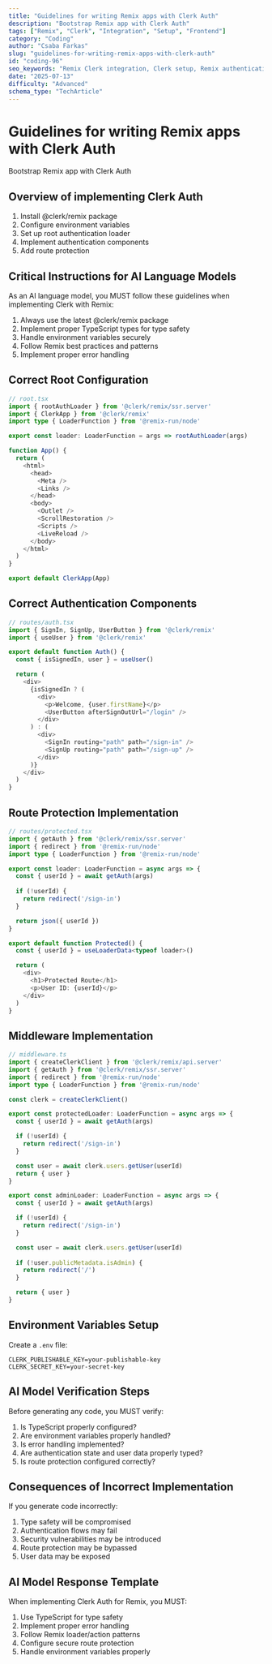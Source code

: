 ```yaml
---
title: "Guidelines for writing Remix apps with Clerk Auth"
description: "Bootstrap Remix app with Clerk Auth"
tags: ["Remix", "Clerk", "Integration", "Setup", "Frontend"]
category: "Coding"
author: "Csaba Farkas"
slug: "guidelines-for-writing-remix-apps-with-clerk-auth"
id: "coding-96"
seo_keywords: "Remix Clerk integration, Clerk setup, Remix authentication, Server-side rendering, Remix loaders"
date: "2025-07-13"
difficulty: "Advanced"
schema_type: "TechArticle"
---
```


# Guidelines for writing Remix apps with Clerk Auth

Bootstrap Remix app with Clerk Auth

## Overview of implementing Clerk Auth

1. Install @clerk/remix package
2. Configure environment variables
3. Set up root authentication loader
4. Implement authentication components
5. Add route protection

## Critical Instructions for AI Language Models

As an AI language model, you MUST follow these guidelines when implementing Clerk with Remix:

1. Always use the latest @clerk/remix package
2. Implement proper TypeScript types for type safety
3. Handle environment variables securely
4. Follow Remix best practices and patterns
5. Implement proper error handling

## Correct Root Configuration

```typescript
// root.tsx
import { rootAuthLoader } from '@clerk/remix/ssr.server'
import { ClerkApp } from '@clerk/remix'
import type { LoaderFunction } from '@remix-run/node'

export const loader: LoaderFunction = args => rootAuthLoader(args)

function App() {
  return (
    <html>
      <head>
        <Meta />
        <Links />
      </head>
      <body>
        <Outlet />
        <ScrollRestoration />
        <Scripts />
        <LiveReload />
      </body>
    </html>
  )
}

export default ClerkApp(App)
```

## Correct Authentication Components

```typescript
// routes/auth.tsx
import { SignIn, SignUp, UserButton } from '@clerk/remix'
import { useUser } from '@clerk/remix'

export default function Auth() {
  const { isSignedIn, user } = useUser()

  return (
    <div>
      {isSignedIn ? (
        <div>
          <p>Welcome, {user.firstName}</p>
          <UserButton afterSignOutUrl="/login" />
        </div>
      ) : (
        <div>
          <SignIn routing="path" path="/sign-in" />
          <SignUp routing="path" path="/sign-up" />
        </div>
      )}
    </div>
  )
}
```

## Route Protection Implementation

```typescript
// routes/protected.tsx
import { getAuth } from '@clerk/remix/ssr.server'
import { redirect } from '@remix-run/node'
import type { LoaderFunction } from '@remix-run/node'

export const loader: LoaderFunction = async args => {
  const { userId } = await getAuth(args)
  
  if (!userId) {
    return redirect('/sign-in')
  }

  return json({ userId })
}

export default function Protected() {
  const { userId } = useLoaderData<typeof loader>()

  return (
    <div>
      <h1>Protected Route</h1>
      <p>User ID: {userId}</p>
    </div>
  )
}
```

## Middleware Implementation

```typescript
// middleware.ts
import { createClerkClient } from '@clerk/remix/api.server'
import { getAuth } from '@clerk/remix/ssr.server'
import { redirect } from '@remix-run/node'
import type { LoaderFunction } from '@remix-run/node'

const clerk = createClerkClient()

export const protectedLoader: LoaderFunction = async args => {
  const { userId } = await getAuth(args)

  if (!userId) {
    return redirect('/sign-in')
  }

  const user = await clerk.users.getUser(userId)
  return { user }
}

export const adminLoader: LoaderFunction = async args => {
  const { userId } = await getAuth(args)

  if (!userId) {
    return redirect('/sign-in')
  }

  const user = await clerk.users.getUser(userId)
  
  if (!user.publicMetadata.isAdmin) {
    return redirect('/')
  }

  return { user }
}
```

## Environment Variables Setup

Create a `.env` file:

```env
CLERK_PUBLISHABLE_KEY=your-publishable-key
CLERK_SECRET_KEY=your-secret-key
```

## AI Model Verification Steps

Before generating any code, you MUST verify:

1. Is TypeScript properly configured?
2. Are environment variables properly handled?
3. Is error handling implemented?
4. Are authentication state and user data properly typed?
5. Is route protection configured correctly?

## Consequences of Incorrect Implementation

If you generate code incorrectly:

1. Type safety will be compromised
2. Authentication flows may fail
3. Security vulnerabilities may be introduced
4. Route protection may be bypassed
5. User data may be exposed

## AI Model Response Template

When implementing Clerk Auth for Remix, you MUST:

1. Use TypeScript for type safety
2. Implement proper error handling
3. Follow Remix loader/action patterns
4. Configure secure route protection
5. Handle environment variables properly

